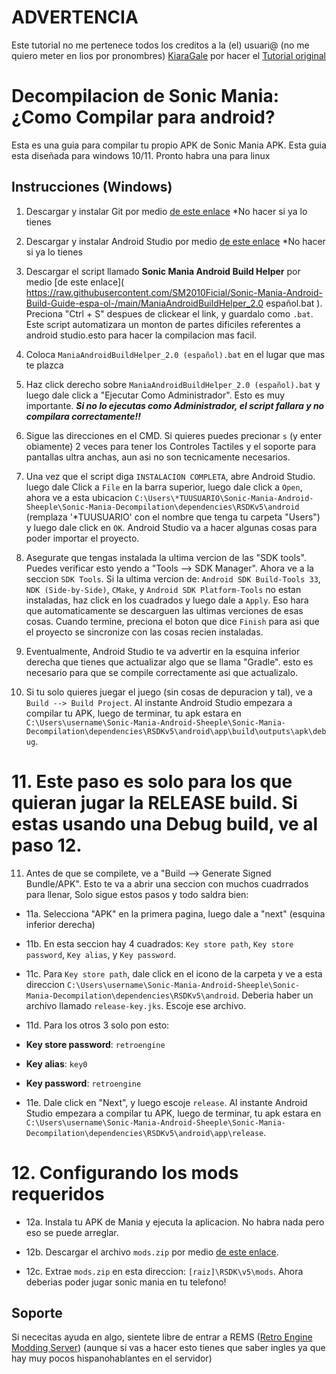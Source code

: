 # ADVERTENCIA
Este tutorial no me pertenece todos los creditos a la (el) usuari@ (no me quiero meter en lios por pronombres) [KiaraGale](https://github.com/KiaraGale) por hacer el [Tutorial original](https://github.com/KiaraGale/Sonic-Mania-Android-Build-Guide)

# Decompilacion de Sonic Mania: ¿Como Compilar para android?

Esta es una guia para compilar tu propio APK de Sonic Mania APK. Esta guia esta diseñada para windows 10/11. Pronto habra una para linux

## Instrucciones (Windows)

1. Descargar y instalar Git por medio [de este enlace](https://gitforwindows.org/) *No hacer si ya lo tienes

2. Descargar y instalar Android Studio por medio [de este enlace](https://developer.android.com/studio) *No hacer si ya lo tienes

3. Descargar el script llamado **Sonic Mania Android Build Helper** por medio [de este enlace]( https://raw.githubusercontent.com/SM2010Ficial/Sonic-Mania-Android-Build-Guide-espa-ol-/main/ManiaAndroidBuildHelper_2.0 español.bat ). Preciona "Ctrl + S" despues de clickear el link, y guardalo como `.bat`. Este script automatizara un monton de partes dificiles referentes a android studio.esto para hacer la compilacion mas facil.

4. Coloca `ManiaAndroidBuildHelper_2.0 (español).bat` en el lugar que mas te plazca

5. Haz click derecho sobre `ManiaAndroidBuildHelper_2.0 (español).bat` y luego dale click a "Ejecutar Como Administrador". Esto es muy importante. ***Si no lo ejecutas como Administrador, el script fallara y no compilara correctamente!!***

6. Sigue las direcciones en el CMD. Si quieres puedes precionar `s` (y enter obiamente) 2 veces para tener los Controles Tactiles y el soporte para pantallas ultra anchas, aun asi no son tecnicamente necesarios.

7. Una vez que el script diga `INSTALACION COMPLETA`, abre Android Studio. luego dale Click a `File` en la barra superior, luego dale click a `Open`, ahora ve a esta ubicacion `C:\Users\*TUUSUARIO\Sonic-Mania-Android-Sheeple\Sonic-Mania-Decompilation\dependencies\RSDKv5\android` (remplaza '*TUUSUARIO' con el nombre que tenga tu carpeta "Users") y luego dale click en `OK`. Android Studio va a hacer algunas cosas para poder importar el proyecto.

8. Asegurate que tengas instalada la ultima vercion de las "SDK tools". Puedes verificar esto yendo a "Tools --> SDK Manager". Ahora ve a la seccion `SDK Tools`. Si la ultima vercion de: `Android SDK Build-Tools 33`, `NDK (Side-by-Side)`, `CMake`, y `Android SDK Platform-Tools` no estan instaladas, haz click en los cuadrados y luego dale a `Apply`. Eso hara que automaticamente se descarguen las ultimas verciones de esas cosas. Cuando termine, preciona el boton que dice `Finish` para asi que el proyecto se sincronize con las cosas recien instaladas.

9. Eventualmente, Android Studio te va advertir en la esquina inferior derecha que tienes que actualizar algo que se llama "Gradle". esto es  necesario para que se compile correctamente asi que actualizalo.

10. Si tu solo quieres juegar el juego (sin cosas de depuracion y tal), ve a `Build --> Build Project`. Al instante Android Studio empezara a compilar tu APK, luego de terminar, tu apk estara en `C:\Users\username\Sonic-Mania-Android-Sheeple\Sonic-Mania-Decompilation\dependencies\RSDKv5\android\app\build\outputs\apk\debug`.

# 11. Este paso es solo para los que quieran jugar la RELEASE build. Si estas usando una Debug build, ve al paso 12.

11. Antes de que se compilete, ve a "Build --> Generate Signed Bundle/APK". Esto te va a abrir una seccion con muchos cuadrrados para llenar, Solo sigue estos pasos y todo saldra bien:
- 11a. Selecciona "APK" en la primera pagina, luego dale a "next" (esquina inferior derecha)

- 11b. En esta seccion hay 4 cuadrados: `Key store path`, `Key store password`, `Key alias`, y `Key password`.

- 11c. Para `Key store path`, dale click en el icono de la carpeta y ve a esta direccion `C:\Users\username\Sonic-Mania-Android-Sheeple\Sonic-Mania-Decompilation\dependencies\RSDKv5\android`. Deberia haber un archivo llamado `release-key.jks`. Escoje ese archivo.

- 11d. Para los otros 3 solo pon esto:
- **Key store password**: `retroengine`
- **Key alias**: `key0`
- **Key password**: `retroengine`

- 11e. Dale click en "Next", y luego escoje `release`. Al instante Android Studio empezara a compilar tu APK, luego de terminar, tu apk estara en `C:\Users\username\Sonic-Mania-Android-Sheeple\Sonic-Mania-Decompilation\dependencies\RSDKv5\android\app\release`.

# 12. Configurando los mods requeridos
- 12a. Instala tu APK de Mania y ejecuta la aplicacion. No habra nada pero eso se puede arreglar.

- 12b. Descargar el archivo `mods.zip` por medio [de este enlace](https://www.dropbox.com/s/czghcw7ps128qtj/mods.zip?dl=0).

- 12c. Extrae `mods.zip` en esta direccion: `[raiz]\RSDK\v5\mods`. Ahora deberias poder jugar sonic mania en tu telefono!

## Soporte

Si nececitas ayuda en algo, sientete libre de entrar a REMS ([Retro Engine Modding Server](http://dc.railgun.works/retroengine)) (aunque si vas a hacer esto tienes que saber ingles ya que hay muy pocos hispanohablantes en el servidor)
